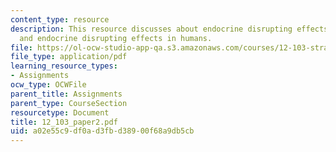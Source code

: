 ```yaml
---
content_type: resource
description: This resource discusses about endocrine disrupting effects in non-humans,
  and endocrine disrupting effects in humans.
file: https://ol-ocw-studio-app-qa.s3.amazonaws.com/courses/12-103-strange-bedfellows-science-and-environmental-policy-fall-2005/a02e55c9df0ad3fbd38900f68a9db5cb_12_103_paper2.pdf
file_type: application/pdf
learning_resource_types:
- Assignments
ocw_type: OCWFile
parent_title: Assignments
parent_type: CourseSection
resourcetype: Document
title: 12_103_paper2.pdf
uid: a02e55c9-df0a-d3fb-d389-00f68a9db5cb
---
```

